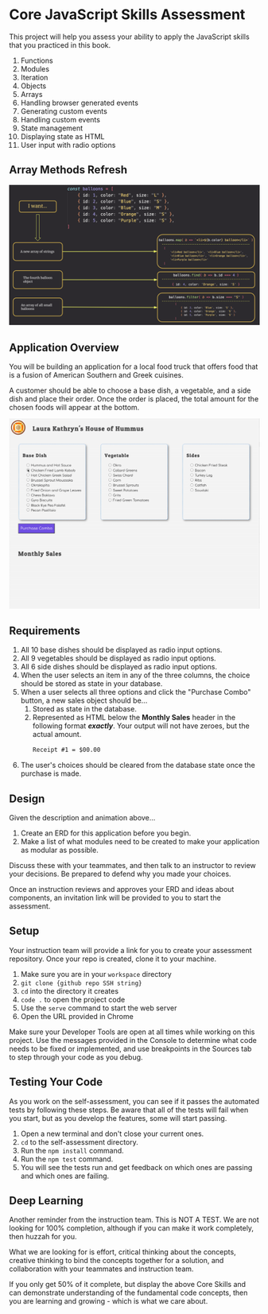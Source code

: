 # Core JavaScript Skills Assessment

This project will help you assess your ability to apply the JavaScript skills that you practiced in this book.

1. Functions
1. Modules
1. Iteration
1. Objects
1. Arrays
1. Handling browser generated events
1. Generating custom events
1. Handling custom events
1. State management
1. Displaying state as HTML
1. User input with radio options

## Array Methods Refresh

<img src="./images/array-method-diagram.png" width="800px"  />

## Application Overview

You will be building an application for a local food truck that offers food that is a fusion of American Southern and Greek cuisines.

A customer should be able to choose a base dish, a vegetable, and a side dish and place their order. Once the order is placed, the total amount for the chosen foods will appear at the bottom.

![](./images/book-4-assessment.gif)

## Requirements

1. All 10 base dishes should be displayed as radio input options.
1. All 9 vegetables should be displayed as radio input options.
1. All 6 side dishes should be displayed as radio input options.
1. When the user selects an item in any of the three columns, the choice should be stored as state in your database.
1. When a user selects all three options and click the "Purchase Combo" button, a new sales object should be...
    1. Stored as state in the database.
    1. Represented as HTML below the **Monthly Sales** header in the following format **_exactly_**. Your output will not have zeroes, but the actual amount.
        ```html
        Receipt #1 = $00.00
        ```
1. The user's choices should be cleared from the database state once the purchase is made.

## Design

Given the description and animation above...

1. Create an ERD for this application before you begin.
1. Make a list of what modules need to be created to make your application as modular as possible.

Discuss these with your teammates, and then talk to an instructor to review your decisions. Be prepared to defend why you made your choices.

Once an instruction reviews and approves your ERD and ideas about components, an invitation link will be provided to you to start the assessment.

## Setup

Your instruction team will provide a link for you to create your assessment repository. Once your repo is created, clone it to your machine.

1. Make sure you are in your `workspace` directory
1. `git clone {github repo SSH string}`
1. `cd` into the directory it creates
1. `code .` to open the project code
1. Use the `serve` command to start the web server
1. Open the URL provided in Chrome

Make sure your Developer Tools are open at all times while working on this project. Use the messages provided in the Console to determine what code needs to be fixed or implemented, and use breakpoints in the Sources tab to step through your code as you debug.

## Testing Your Code

As you work on the self-assessment, you can see if it passes the automated tests by following these steps. Be aware that all of the tests will fail when you start, but as you develop the features, some will start passing.

1. Open a new terminal and don't close your current ones.
1. `cd` to the self-assessment directory.
1. Run the `npm install` command.
1. Run the `npm test` command.
1. You will see the tests run and get feedback on which ones are passing and which ones are failing.

## Deep Learning

Another reminder from the instruction team. This is NOT A TEST. We are not looking for 100% completion, although if you can make it work completely, then huzzah for you.

What we are looking for is effort, critical thinking about the concepts, creative thinking to bind the concepts together for a solution, and collaboration with your teammates and instruction team.

If you only get 50% of it complete, but display the above Core Skills and can demonstrate understanding of the fundamental code concepts, then you are learning and growing - which is what we care about.

